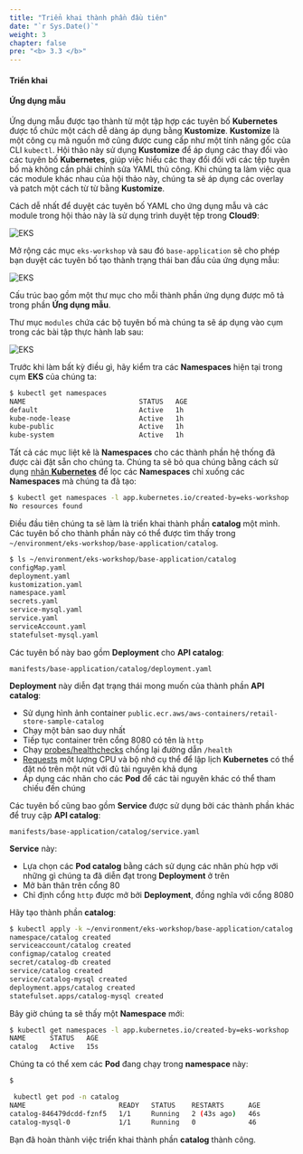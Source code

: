 ```yaml
---
title: "Triển khai thành phần đầu tiên"
date: "`r Sys.Date()`"
weight: 3
chapter: false
pre: "<b> 3.3 </b>"
---
```


#### Triển khai

#### Ứng dụng mẫu

Ứng dụng mẫu được tạo thành từ một tập hợp các tuyên bố **Kubernetes** được tổ chức một cách dễ dàng áp dụng bằng **Kustomize**. **Kustomize** là một công cụ mã nguồn mở cũng được cung cấp như một tính năng gốc của CLI `kubectl`. Hội thảo này sử dụng **Kustomize** để áp dụng các thay đổi vào các tuyên bố **Kubernetes**, giúp việc hiểu các thay đổi đối với các tệp tuyên bố mà không cần phải chỉnh sửa YAML thủ công. Khi chúng ta làm việc qua các module khác nhau của hội thảo này, chúng ta sẽ áp dụng các overlay và patch một cách từ từ bằng **Kustomize**.

Cách dễ nhất để duyệt các tuyên bố YAML cho ứng dụng mẫu và các module trong hội thảo này là sử dụng trình duyệt tệp trong **Cloud9**:

![EKS](../../../images/part6/00021.png?featherlight=false&width=60pc)

Mở rộng các mục `eks-workshop` và sau đó `base-application` sẽ cho phép bạn duyệt các tuyên bố tạo thành trạng thái ban đầu của ứng dụng mẫu:

![EKS](../../../images/part6/00022.png?featherlight=false&width=60pc)

Cấu trúc bao gồm một thư mục cho mỗi thành phần ứng dụng được mô tả trong phần **Ứng dụng mẫu**.

Thư mục `modules` chứa các bộ tuyên bố mà chúng ta sẽ áp dụng vào cụm trong các bài tập thực hành lab sau:

![EKS](../../../images/part6/00023.png?featherlight=false&width=60pc)

Trước khi làm bất kỳ điều gì, hãy kiểm tra các **Namespaces** hiện tại trong cụm **EKS** của chúng ta:

```bash
$ kubectl get namespaces
NAME                            STATUS   AGE
default                         Active   1h
kube-node-lease                 Active   1h
kube-public                     Active   1h
kube-system                     Active   1h
```

Tất cả các mục liệt kê là **Namespaces** cho các thành phần hệ thống đã được cài đặt sẵn cho chúng ta. Chúng ta sẽ bỏ qua chúng bằng cách sử dụng [nhãn **Kubernetes**](https://kubernetes.io/docs/concepts/overview/working-with-objects/labels/) để lọc các **Namespaces** chỉ xuống các **Namespaces** mà chúng ta đã tạo:

```bash
$ kubectl get namespaces -l app.kubernetes.io/created-by=eks-workshop
No resources found
```

Điều đầu tiên chúng ta sẽ làm là triển khai thành phần **catalog** một mình. Các tuyên bố cho thành phần này có thể được tìm thấy trong `~/environment/eks-workshop/base-application/catalog`.

```bash
$ ls ~/environment/eks-workshop/base-application/catalog
configMap.yaml
deployment.yaml
kustomization.yaml
namespace.yaml
secrets.yaml
service-mysql.yaml
service.yaml
serviceAccount.yaml
statefulset-mysql.yaml
```

Các tuyên bố này bao gồm **Deployment** cho **API catalog**:

```file
manifests/base-application/catalog/deployment.yaml
```

**Deployment** này diễn đạt trạng thái mong muốn của thành phần **API catalog**:

- Sử dụng hình ảnh container `public.ecr.aws/aws-containers/retail-store-sample-catalog`
- Chạy một bản sao duy nhất
- Tiếp tục container trên cổng 8080 có tên là `http`
- Chạy [probes/healthchecks](https://kubernetes.io/docs/tasks/configure-pod-container/configure-liveness-readiness-startup-probes/) chống lại đường dẫn `/health`
- [Requests](https://kubernetes.io/docs/concepts/configuration/manage-resources-containers/) một lượng CPU và bộ nhớ cụ thể để lập lịch **Kubernetes** có thể đặt nó trên một nút với đủ tài nguyên khả dụng
- Áp dụng các nhãn cho các **Pod** để các tài nguyên khác có thể tham chiếu đến chúng

Các tuyên bố cũng bao gồm **Service** được sử dụng bởi các thành phần khác để truy cập **API catalog**:

```file
manifests/base-application/catalog/service.yaml
```

**Service** này:

- Lựa chọn các **Pod catalog** bằng cách sử dụng các nhãn phù hợp với những gì chúng ta đã diễn đạt trong **Deployment** ở trên
- Mở bản thân trên cổng 80
- Chỉ định cổng `http` được mở bởi **Deployment**, đồng nghĩa với cổng 8080

Hãy tạo thành phần **catalog**:

```bash
$ kubectl apply -k ~/environment/eks-workshop/base-application/catalog
namespace/catalog created
serviceaccount/catalog created
configmap/catalog created
secret/catalog-db created
service/catalog created
service/catalog-mysql created
deployment.apps/catalog created
statefulset.apps/catalog-mysql created
```

Bây giờ chúng ta sẽ thấy một **Namespace** mới:

```bash
$ kubectl get namespaces -l app.kubernetes.io/created-by=eks-workshop
NAME      STATUS   AGE
catalog   Active   15s
```

Chúng ta có thể xem các **Pod** đang chạy trong **namespace** này:

```bash
$

 kubectl get pod -n catalog
NAME                       READY   STATUS    RESTARTS      AGE
catalog-846479dcdd-fznf5   1/1     Running   2 (43s ago)   46s
catalog-mysql-0            1/1     Running   0             46
```

Bạn đã hoàn thành việc triển khai thành phần **catalog** thành công.